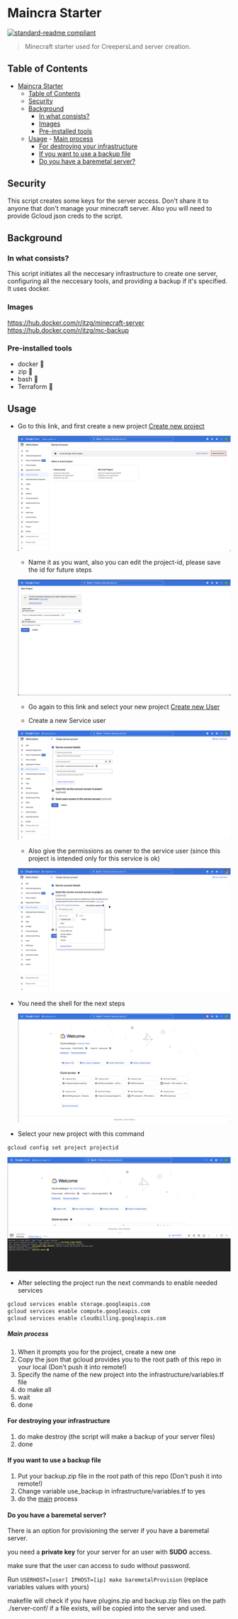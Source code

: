# Maincra Starter

[![standard-readme compliant](https://img.shields.io/badge/readme%20style-standard-brightgreen.svg?style=flat-square)](https://github.com/RichardLitt/standard-readme)

> Minecraft starter used for CreepersLand server creation.

## Table of Contents

- [Maincra Starter](#maincra-starter)
  - [Table of Contents](#table-of-contents)
  - [Security](#security)
  - [Background](#background)
    - [In what consists?](#in-what-consists)
    - [Images](#images)
    - [Pre-installed tools](#pre-installed-tools)
  - [Usage](#usage)
        - [Main process](#main-process)
      - [For destroying your infrastructure](#for-destroying-your-infrastructure)
      - [If you want to use a backup file](#if-you-want-to-use-a-backup-file)
      - [Do you have a baremetal server?](#do-you-have-a-baremetal-server)

## Security

This script creates some keys for the server access. Don't share it to anyone that don't manage your minecraft server. Also you will need to provide Gcloud json creds to the script.

## Background

### In what consists?

This script initiates all the neccesary infrastructure to create one server, configuring all the neccesary tools, and providing a backup if it's specified. It uses docker.

### Images

https://hub.docker.com/r/itzg/minecraft-server
https://hub.docker.com/r/itzg/mc-backup

### Pre-installed tools

- docker :whale:
- zip :floppy_disk:
- bash :scroll:
- Terraform :wrench:

## Usage

- Go to this link, and first create a new project
  [Create new project](https://console.cloud.google.com/projectselector/iam-admin/serviceaccounts/create?_ga=2.117243718.1170366991.1665417377-1266140962.1664402679&_gac=1.196159326.1664403025.CjwKCAjw4c-ZBhAEEiwAZ105RUjsysQV6gEd2MzPmGaxd7bfKg4JwQhfQY55SGlOsNLzLOBf9PWOAhoCS5gQAvD_BwE)

  ![Step1](images/step1.png)

  - Name it as you want, also you can edit the project-id, please save the id for future steps

  ![Step2](images/step2.png)

  - Go again to this link and select your new project
  [Create new User](https://console.cloud.google.com/projectselector/iam-admin/serviceaccounts/create?_ga=2.117243718.1170366991.1665417377-1266140962.1664402679&_gac=1.196159326.1664403025.CjwKCAjw4c-ZBhAEEiwAZ105RUjsysQV6gEd2MzPmGaxd7bfKg4JwQhfQY55SGlOsNLzLOBf9PWOAhoCS5gQAvD_BwE)

  - Create a new Service user

  ![Step3](images/step3.png)

  - Also give the permissions as owner to the service user (since this project is intended only for this service is ok)
  
  ![Step4](images/step4.png)

- You need the shell for the next steps

  ![Step5](images/step5.png)

- Select your new project with this command

```
gcloud config set project projectid
```

  ![Step6](images/step6.png)

- After selecting the project run the next commands to enable needed services

```
gcloud services enable storage.googleapis.com
gcloud services enable compute.googleapis.com
gcloud services enable cloudbilling.googleapis.com
```

##### Main process

1. When it prompts you for the project, create a new one
1. Copy the json that gcloud provides you to the root path of this repo in your local (Don't push it into remote!)
1. Specify the name of the new project into the infrastructure/variables.tf file
1. do make all
1. wait
1. done

#### For destroying your infrastructure

1. do make destroy (the script will make a backup of your server files)
1. done

#### If you want to use a backup file

1. Put your backup.zip file in the root path of this repo (Don't push it into remote!)
1. Change variable use_backup in infrastructure/variables.tf to yes
1. do the [main](#mainprocess) process


#### Do you have a baremetal server?

There is an option for provisioning the server if you have a baremetal server.

you need a **private key** for your server for an user with **SUDO** access.

make sure that the user can access to sudo without password.

Run
``USERHOST=[user] IPHOST=[ip] make baremetalProvision``
(replace variables values with yours)

makefile will check if you have plugins.zip and backup.zip files on the path ./server-conf/
if a file exists, will be copied into the server and used.
